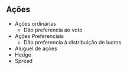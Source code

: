 ## Ações
- Ações ordinárias
  - Dão preferencia ao voto
- Ações Preferenciais
  - Dão preferencia à distribuição de lucros
- Aluguel de ações
- Hedge
- Spread
